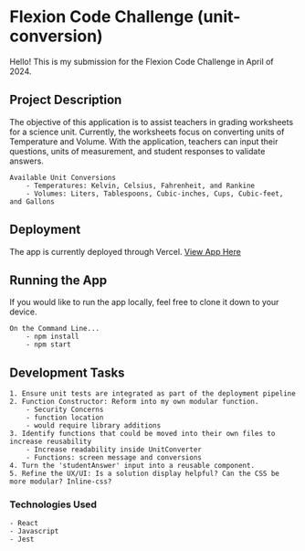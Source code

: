 # Flexion Code Challenge (unit-conversion)
Hello! This is my submission for the Flexion Code Challenge in April of 2024. 

## Project Description
The objective of this application is to assist teachers in grading worksheets for a science unit. Currently, the worksheets focus on converting units of Temperature and Volume. With the application, teachers can input their questions, units of measurement, and student responses to validate answers.

    Available Unit Conversions
        - Temperatures: Kelvin, Celsius, Fahrenheit, and Rankine
        - Volumes: Liters, Tablespoons, Cubic-inches, Cups, Cubic-feet, and Gallons

## Deployment
The app is currently deployed through Vercel. 
[View App Here](https://flexioncodereview.vercel.app)

## Running the App
If you would like to run the app locally, feel free to clone it down to your device. 

    On the Command Line... 
        - npm install
        - npm start

## Development Tasks
    1. Ensure unit tests are integrated as part of the deployment pipeline
    2. Function Constructor: Reform into my own modular function.
        - Security Concerns
        - function location 
        - would require library additions
    3. Identify functions that could be moved into their own files to increase reusability
        - Increase readability inside UnitConverter
        - Functions: screen message and conversions
    4. Turn the 'studentAnswer' input into a reusable component. 
    5. Refine the UX/UI: Is a solution display helpful? Can the CSS be more modular? Inline-css?

### Technologies Used
    - React
    - Javascript
    - Jest